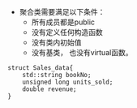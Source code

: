 - 聚合类需要满足以下条件：      
    - 所有成员都是public
    - 没有定义任何构造函数
    - 没有类内初始值
    - 没有基类， 也没有virtual函数。 

```
struct Sales_data{
    std::string bookNo;
    unsigned long units_sold;
    double revenue;
}
```